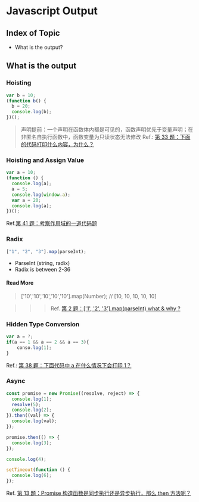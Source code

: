 # Javascript Output

## Index of Topic

- What is the output?

## What is the output

### Hoisting

```js
var b = 10;
(function b() {
  b = 20;
  console.log(b);
})();
```

> 声明提前：一个声明在函数体内都是可见的，函数声明优先于变量声明；在非匿名自执行函数中，函数变量为只读状态无法修改
> Ref.: [第 33 题：下面的代码打印什么内容，为什么？](https://github.com/Advanced-Frontend/Daily-Interview-Question/issues/48)

### Hoisting and Assign Value

> > >

```js
var a = 10;
(function () {
  console.log(a);
  a = 5;
  console.log(window.a);
  var a = 20;
  console.log(a);
})();
```

Ref.[第 41 题：考察作用域的一道代码题
](https://github.com/Advanced-Frontend/Daily-Interview-Question/issues/61)

> > >

### Radix

```js
["1", "2", "3"].map(parseInt);
```

- ParseInt (string, radix)
- Radix is between 2-36

#### Read More

> ['10','10','10','10','10'].map(Number);
> // [10, 10, 10, 10, 10]

> > > Ref. [第 2 题：['1', '2', '3'].map(parseInt) what & why ?](https://github.com/Advanced-Frontend/Daily-Interview-Question/issues/4)

### Hidden Type Conversion

> > >

```js
var a = ?;
if(a == 1 && a == 2 && a == 3){
 	conso.log(1);
}
```

Ref.: [第 38 题：下面代码中 a 在什么情况下会打印 1？](https://github.com/Advanced-Frontend/Daily-Interview-Question/issues/57)

> > >

### Async

> > >

```js
const promise = new Promise((resolve, reject) => {
  console.log(1);
  resolve(5);
  console.log(2);
}).then((val) => {
  console.log(val);
});

promise.then(() => {
  console.log(3);
});

console.log(4);

setTimeout(function () {
  console.log(6);
});
```

Ref. [第 13 题：Promise 构造函数是同步执行还是异步执行，那么 then 方法呢？](https://github.com/Advanced-Frontend/Daily-Interview-Question/issues/19)

> > >
